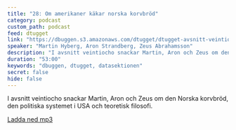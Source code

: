 ```yaml
---
title: "28: Om amerikaner käkar norska korvbröd"
category: podcast
custom_path: podcast
feed: dtugget
link: "https://dbuggen.s3.amazonaws.com/dtugget/dtugget-avsnitt-veintiocho.mp3"
speaker: "Martin Hyberg, Aron Strandberg, Zeus Abrahamsson"
description: "I avsnitt veintiocho snackar Martin, Aron och Zeus om den Norska korvbröd, den politiska systemet i USA och teoretisk filosofi."
duration: "53:00"
keywords: "dbuggen, dtugget, datasektionen"
secret: false
hide: false
---
```

<script src="/audiojs/audio.min.js"></script>
<script>
  audiojs.events.ready(function() {
    var as = audiojs.createAll();
  });
</script>

I avsnitt veintiocho snackar Martin, Aron och Zeus om den Norska korvbröd, den politiska systemet i USA och teoretisk filosofi.

<audio src="{{ page.link }}" preload="auto"></audio>

<p class="center">
  <a class="center" href="{{ page.link }}">Ladda ned mp3</a>
</p>
